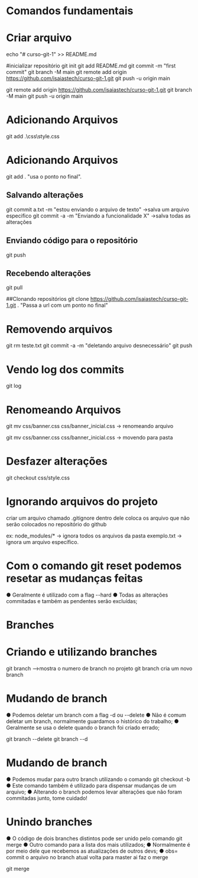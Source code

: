 # Comandos fundamentais

# Criar arquivo
echo "# curso-git-1" >> README.md

#inicializar repositório
git init
git add README.md
git commit -m "first commit"
git branch -M main
git remote add origin https://github.com/isaiastech/curso-git-1.git
git push -u origin main

git remote add origin https://github.com/isaiastech/curso-git-1.git
git branch -M main
git push -u origin main

# Adicionando Arquivos
git add .\css\style.css

# Adicionando Arquivos
 git add .  "usa o ponto no final".

## Salvando alterações

git commit a.txt -m "estou enviando o arquivo de texto" ->salva um arquivo especifico
git commit -a -m "Enviando a funcionalidade X" ->salva todas as alterações

## Enviando código para o repositório
git push

## Recebendo alterações
git pull

##Clonando repositórios
git clone https://github.com/isaiastech/curso-git-1.git .  "Passa a url com um ponto no final"

# Removendo arquivos

git rm teste.txt
git commit -a -m "deletando arquivo desnecessário"
git push

# Vendo log dos commits
git log

# Renomeando Arquivos
git mv css/banner.css css/banner_inicial.css → renomeando arquivo

git mv css/banner.css css/banner_inicial.css → movendo para pasta

# Desfazer alterações
git checkout css/style.css

# Ignorando arquivos do projeto
criar um arquivo chamado .gitignore
dentro dele coloca os arquivo que não serão colocados no repositório do github

ex:       node_modules/*  → ignora todos os arquivos da pasta
	exemplo.txt    → ignora um arquivo específico.

# Com o comando git reset podemos resetar as mudanças feitas
● Geralmente é utilizado com a flag --hard
● Todas as alterações commitadas e também as pendentes serão
 excluídas;

<!-- Fim da 1ª Secão -->


# Branches

# Criando e utilizando branches

git branch -->mostra o numero de branch no projeto
git branch <nome do branch> cria um novo branch

# Mudando de branch
● Podemos deletar um branch com a flag -d ou --delete
● Não é comum deletar um branch, normalmente guardamos o histórico
do trabalho;
● Geralmente se usa o delete quando o branch foi criado errado;

git branch --delete <nome da branch>
git branch --d <nome da branch>

# Mudando de branch

● Podemos mudar para outro branch utilizando o comando git checkout
-b <nome>
● Este comando também é utilizado para dispensar mudanças de um
arquivo;
● Alterando o branch podemos levar alterações que não foram
commitadas junto, tome cuidado!

# Unindo branches

● O código de dois branches distintos pode ser unido pelo comando git
merge <nome do branch>
● Outro comando para a lista dos mais utilizados;
● Normalmente é por meio dele que recebemos as atualizações de outros
devs;
● obs= commit o arquivo no branch atual volta para master ai faz o merge

git merge <nome do branch>

